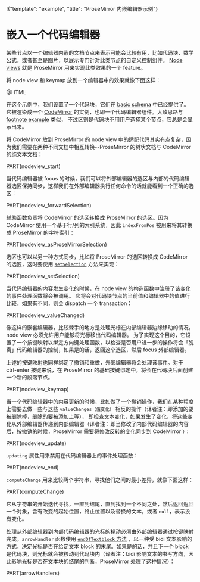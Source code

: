 !{"template": "example", "title": "ProseMirror 内嵌编辑器示例"}

<link rel=stylesheet href="../../css/codemirror.css">

# 嵌入一个代码编辑器

某些节点以一个编辑器内嵌的文档节点来表示可能会比较有用，比如代码块、数学公式，或者甚至是图片，以展示专门针对此类节点的自定义控制组件。
[Node views](##view.NodeView) 就是 ProseMirror 用来实现此类效果的一个 feature。

将 node view 和 keymap 放到一个编辑器中的效果就像下面这样：

@HTML

在这个示例中，我们设置了一个代码块，它们在 [basic schema](##schema-basic) 中已经提供了。
它被渲染成一个 [CodeMirror](http://codemirror.net) 的实例，也即一个代码编辑器组件。大致思路与 [footnote example](../footnote/) 类似，
不过区别是代码块不用用户选择某个节点，它总是会显示出来。

将 CodeMirror 放到 ProseMirror 的 node view 中的适配代码其实有点复杂，因为我们需要在两种不同文档中相互转换--ProseMirror 的树状文档与 CodeMirror 的纯文本文档：

PART(nodeview_start)

当代码编辑器被 focus 的时候，我们可以将外部编辑器的选区与内部的代码编辑器选区保持同步，这样我们在外部编辑器执行任何命令的话就能看到一个正确的选区：

PART(nodeview_forwardSelection)

辅助函数负责将 CodeMirror 的选区转换成 ProseMirror 的选区。因为 CodeMirror 使用一个基于行/列的索引系统，因此 `indexFromPos` 被用来将其转换成 ProseMirror 的字符索引：

PART(nodeview_asProseMirrorSelection)

选区也可以以另一种方式同步，比如将 ProseMirror 的选区转换成 CodeMirror 的选区，这时要使用 [`setSelection`](##view.NodeView.setSelection) 方法来实现：

PART(nodeview_setSelection)

当代码编辑器的内容发生变化的时候，在 node view 的构造函数中注册了该变化的事件处理函数将会被调用。
它将会对代码块节点的当前值和编辑器中的值进行比较，如果有不同，则会 dispatch 一个 transaction：

PART(nodeview_valueChanged)

像这样的嵌套编辑器，比较棘手的地方是处理光标在内部编辑器边缘移动的情况。node view 必须允许用户能够将光标移出代码编辑器。
为了实现这个目的，它设置了一个按键映射以绑定方向键处理函数，以检查是否用户进一步的操作将会「脱离」代码编辑器的控制，如果是的话，返回这个选区，然后 focus 外部编辑器。

上述的按键映射也同样绑定了撤销和重做，外部编辑器将会处理该事件。对于 ctrl-enter 按键来说，在 ProseMirror 的基础按键绑定中，将会在代码块后面创建一个新的段落节点。

PART(nodeview_keymap)

当一个代码编辑器中的内容更新的时候，比如做了一个撤销操作，我们在某种程度上需要去做一些与这些 `valueChanges（值变化）` 相反的操作（译者注：即添加的要被删除掉，删除的要被添加上等），
即检查文本变化，如果发生了变化，将这些变化从外部编辑器传递到内部编辑器（译者注：即当修改了内部代码编辑器的内容后，按撤销的时候，ProseMirror 需要将修改反转的变化同步到 CodeMirror ）：

PART(nodeview_update)

`updating` 属性用来禁用在代码编辑器上的事件处理函数：

PART(nodeview_end)

`computeChange` 用来比较两个字符串，寻找他们之间的最小差异，就像下面这样：

PART(computeChange)

它从字符串的开始迭代寻找，一直到结尾，直到找到一个不同之处，然后返回返回一个对象，含有改变的起始位置，终止位置以及替换的文本，或者 `null`，表示没有变化。

处理从外部编辑器到内部代码编辑器的光标的移动必须由外部编辑器通过按键映射完成。`arrowHandler` 函数使用 [`endOfTextblock` 方法](##view.EditorView.endOfTextblock) ，以一种受 bidi 文本影响的方式，决定光标是否在给定文本 block 的末尾。如果是的话，并且下一个 block 是代码块，则光标就会被移动到代码块内（译者注：bidi 影响文本的书写方向，因此影响光标是否在文本块的结尾的判断，ProseMirror 处理了这种情况）：

PART(arrowHandlers)
